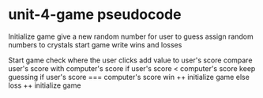 # unit-4-game pseudocode

Initialize game
    give a new random number for user to guess
    assign random numbers to crystals
    start game
    write wins and losses

Start game
    check where the user clicks
    add value to user's score
    compare user's score with computer's score
        if user's score < computer's score
            keep guessing
        if user's score === computer's score
            win ++
            initialize game
        else
            loss ++
            initialize game
